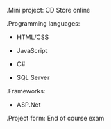 .Mini project: CD Store online

.Programming languages:

- HTML/CSS

- JavaScript

- C#

- SQL Server

.Frameworks:

- ASP.Net

.Project form: End of course exam
